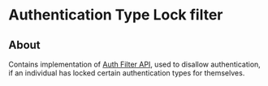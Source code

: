 # Authentication Type Lock filter

## About
Contains implementation of [Auth Filter API](../authentication-filter-api), used to disallow authentication, if an individual has locked certain authentication types for themselves.
